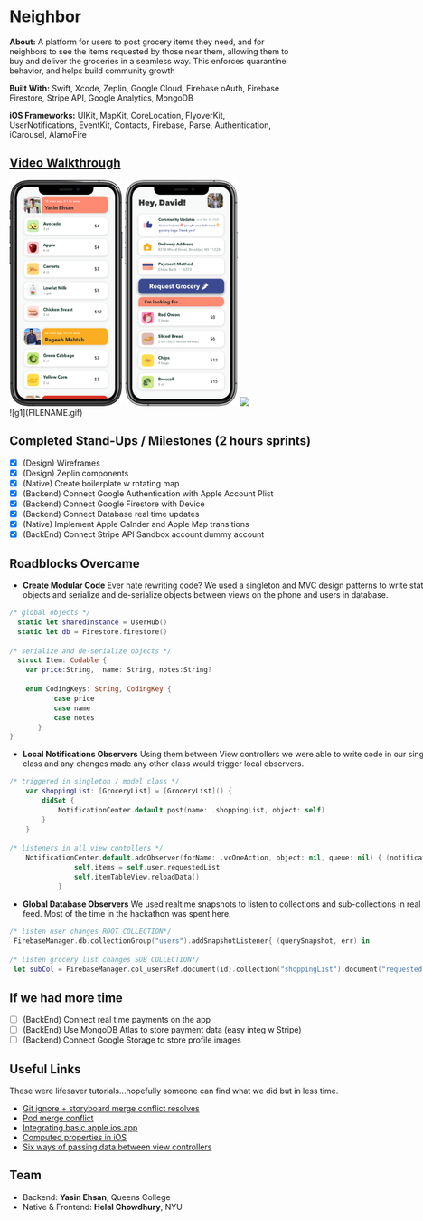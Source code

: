 # Neighbor

**About:** A platform for users to post grocery items they need, and for neighbors to see the items requested by those near them, allowing them to buy and deliver the groceries in a seamless way. This enforces quarantine behavior, and helps build community growth

**Built With:** Swift, Xcode, Zeplin, Google Cloud, Firebase oAuth, Firebase Firestore, Stripe API, Google Analytics, MongoDB

**iOS Frameworks:** UIKit, MapKit, CoreLocation, FlyoverKit, UserNotifications, EventKit, Contacts, Firebase, Parse, Authentication, iCarousel, AlamoFire



## [Video Walkthrough]()
<div style="display: inline-block;">
  <div style="display: inline-block;">
  <img src="m1.png"  width="200">
  <img src="m2.png"  width="200">
   <img src="m3.jpg"  width="200">
</div><br/>
![g1](FILENAME.gif)

## Completed Stand-Ups / Milestones (2 hours sprints)
- [x] (Design) Wireframes
- [x] (Design) Zeplin components
- [x] (Native) Create boilerplate w rotating map
- [x] (Backend) Connect Google Authentication with Apple Account Plist
- [x] (Backend) Connect Google Firestore with Device
- [x] (Backend) Connect Database real time updates
- [x] (Native) Implement Apple Calnder and Apple Map transitions
- [x] (BackEnd) Connect Stripe API Sandbox account dummy account

## Roadblocks Overcame
- **Create Modular Code** Ever hate rewriting code? We used a singleton and MVC design patterns to write static objects and serialize and de-serialize objects between views on the phone and users in database.
```swift
/* global objects */
  static let sharedInstance = UserHub()
  static let db = Firestore.firestore()

/* serialize and de-serialize objects */
  struct Item: Codable {
    var price:String,  name: String, notes:String?

    enum CodingKeys: String, CodingKey {
           case price
           case name
           case notes
       }
}
```
- **Local Notifications Observers** Using them between View controllers we were able to write code in our singleton class and any changes made any other class would trigger local observers.
```Swift
/* triggered in singleton / model class */
    var shoppingList: [GroceryList] = [GroceryList]() {
        didSet {
            NotificationCenter.default.post(name: .shoppingList, object: self)
        }
    }

/* listeners in all view contollers */
    NotificationCenter.default.addObserver(forName: .vcOneAction, object: nil, queue: nil) { (notification) in
                self.items = self.user.requestedList
                self.itemTableView.reloadData()
            }

```
- **Global Database Observers**  We used realtime snapshots to listen to collections and sub-collections in real time feed. Most of the time in the hackathon was spent here.
```Swift
/* listen user changes ROOT COLLECTION*/
 FirebaseManager.db.collectionGroup("users").addSnapshotListener{ (querySnapshot, err) in

/* listen grocery list changes SUB COLLECTION*/
 let subCol = FirebaseManager.col_usersRef.document(id).collection("shoppingList").document("requestedItems")
```

## If we had more time
- [ ] (BackEnd) Connect real time payments on the app
- [ ] (BackEnd) Use MongoDB Atlas to store payment data (easy integ w Stripe)
- [ ] (Backend) Connect Google Storage to store profile images

## Useful Links
These were lifesaver tutorials...hopefully someone can find what we did but in less time.
- [Git ignore + storyboard merge conflict resolves](https://guides.codepath.com/ios/Using-Git-with-Terminal)
- [Pod merge conflict](https://medium.com/@amlcurran/how-to-deal-with-conflicts-in-pod-folders-2eb9fa20f465)
- [Integrating basic apple ios app](https://medium.com/appcoda-tutorials/integrating-basic-apple-pay-into-your-ios-app-71f17d48fc9b)
- [Computed properties in iOS](https://stackoverflow.com/questions/24006234/what-is-the-purpose-of-willset-and-didset-in-swift)
- [Six ways of passing data between view controllers](https://learnappmaking.com/pass-data-between-view-controllers-swift-how-to/)






## Team
- Backend: **Yasin Ehsan**, Queens College
- Native & Frontend: **Helal Chowdhury**, NYU
